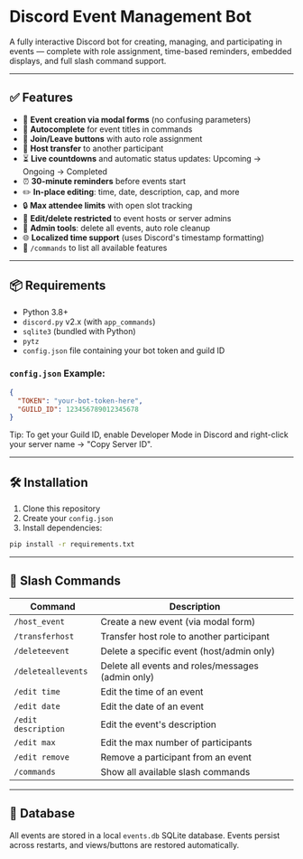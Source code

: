 # Discord Event Management Bot

A fully interactive Discord bot for creating, managing, and participating in events — complete with role assignment, time-based reminders, embedded displays, and full slash command support.

---

## ✅ Features

- 🧾 **Event creation via modal forms** (no confusing parameters)
- 🧠 **Autocomplete** for event titles in commands
- 👥 **Join/Leave buttons** with auto role assignment
- 🔁 **Host transfer** to another participant
- ⏳ **Live countdowns** and automatic status updates: Upcoming → Ongoing → Completed
- ⏰ **30-minute reminders** before events start
- ✏️ **In-place editing**: time, date, description, cap, and more
- 🔒 **Max attendee limits** with open slot tracking
- 🔐 **Edit/delete restricted** to event hosts or server admins
- 🧹 **Admin tools**: delete all events, auto role cleanup
- 🌐 **Localized time support** (uses Discord's timestamp formatting)
- 💬 `/commands` to list all available features

---

## 📦 Requirements

- Python 3.8+
- `discord.py` v2.x (with `app_commands`)
- `sqlite3` (bundled with Python)
- `pytz`
- `config.json` file containing your bot token and guild ID

### `config.json` Example:
```json
{
  "TOKEN": "your-bot-token-here",
  "GUILD_ID": 123456789012345678
}
```
Tip: To get your Guild ID, enable Developer Mode in Discord and right-click your server name → "Copy Server ID".

---

## 🛠️ Installation

1. Clone this repository  
2. Create your `config.json`  
3. Install dependencies:

```bash
pip install -r requirements.txt
```

---

## 💬 Slash Commands

| Command              | Description                                                   |
|----------------------|---------------------------------------------------------------|
| `/host_event`        | Create a new event (via modal form)                           |
| `/transferhost`      | Transfer host role to another participant                     |
| `/deleteevent`       | Delete a specific event (host/admin only)                     |
| `/deleteallevents`   | Delete all events and roles/messages (admin only)             |
| `/edit time`         | Edit the time of an event                                     |
| `/edit date`         | Edit the date of an event                                     |
| `/edit description`  | Edit the event's description                                  |
| `/edit max`          | Edit the max number of participants                           |
| `/edit remove`       | Remove a participant from an event                            |
| `/commands`          | Show all available slash commands                             |

---

## 🧪 Database

All events are stored in a local `events.db` SQLite database. Events persist across restarts, and views/buttons are restored automatically.

